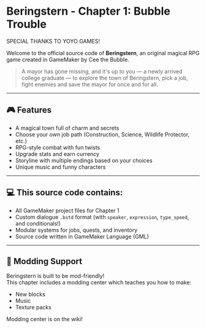 # Beringstern - Chapter 1: Bubble Trouble

SPECIAL THANKS TO YOYO GAMES!

Welcome to the official source code of **Beringstern**, an original magical RPG game created in GameMaker by Cee the Bubble.

> A mayor has gone missing, and it's up to you — a newly arrived college graduate — to explore the town of Beringstern, pick a job, fight enemies and save the mayor for once and for all.

---

## 🎮 Features

- A magical town full of charm and secrets
- Choose your own job path (Construction, Science, Wildlife Protector, etc.)
- RPG-style combat with fun twists
- Upgrade stats and earn currency
- Storyline with multiple endings based on your choices
- Unique music and funny characters

---

## 💻 This source code contains:

- All GameMaker project files for Chapter 1
- Custom dialogue `.bstd` format (with `speaker`, `expression`, `type_speed`, and conditionals!)
- Modular systems for jobs, quests, and inventory
- Source code written in GameMaker Language (GML)

---

## 🧠 Modding Support

Beringstern is built to be mod-friendly!  
This chapter includes a modding center which teaches you how to make:
  - New blocks
  - Music
  - Texture packs

Modding center is on the wiki!
